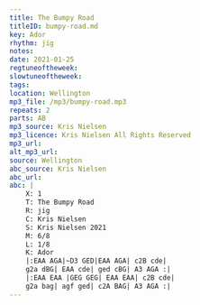 ```yaml
---
title: The Bumpy Road
titleID: bumpy-road.md
key: Ador
rhythm: jig
notes:
date: 2021-01-25
regtuneoftheweek:
slowtuneoftheweek:
tags:
location: Wellington
mp3_file: /mp3/bumpy-road.mp3
repeats: 2
parts: AB
mp3_source: Kris Nielsen
mp3_licence: Kris Nielsen All Rights Reserved
mp3_url:
alt_mp3_url:
source: Wellington
abc_source: Kris Nielsen
abc_url:
abc: |
    X: 1
    T: The Bumpy Road
    R: jig
    C: Kris Nielsen
    S: Kris Nielsen 2021
    M: 6/8
    L: 1/8
    K: Ador
    |:EAA AGA|~D3 GED|EAA AGA| c2B cde| 
    g2a dBG| EAA cde| ged cBG| A3 AGA :|
    |:EAA EAA |GEG GEG| EAA EAA| c2B cde|
    g2a bag| agf ged| c2A BAG| A3 AGA :|
---
```

